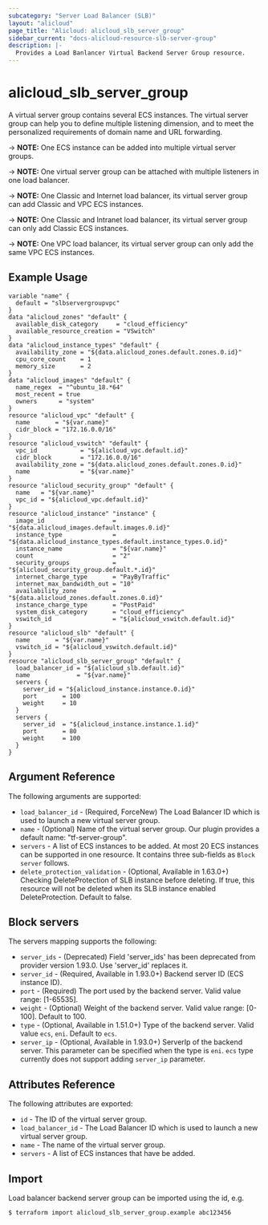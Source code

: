 ```yaml
---
subcategory: "Server Load Balancer (SLB)"
layout: "alicloud"
page_title: "Alicloud: alicloud_slb_server_group"
sidebar_current: "docs-alicloud-resource-slb-server-group"
description: |-
  Provides a Load Banlancer Virtual Backend Server Group resource.
---
```


# alicloud\_slb\_server\_group

A virtual server group contains several ECS instances. The virtual server group can help you to define multiple listening dimension,
and to meet the personalized requirements of domain name and URL forwarding.

-> **NOTE:** One ECS instance can be added into multiple virtual server groups.

-> **NOTE:** One virtual server group can be attached with multiple listeners in one load balancer.

-> **NOTE:** One Classic and Internet load balancer, its virtual server group can add Classic and VPC ECS instances.

-> **NOTE:** One Classic and Intranet load balancer, its virtual server group can only add Classic ECS instances.

-> **NOTE:** One VPC load balancer, its virtual server group can only add the same VPC ECS instances.

## Example Usage

```
variable "name" {
  default = "slbservergroupvpc"
}
data "alicloud_zones" "default" {
  available_disk_category     = "cloud_efficiency"
  available_resource_creation = "VSwitch"
}
data "alicloud_instance_types" "default" {
  availability_zone = "${data.alicloud_zones.default.zones.0.id}"
  cpu_core_count    = 1
  memory_size       = 2
}
data "alicloud_images" "default" {
  name_regex  = "^ubuntu_18.*64"
  most_recent = true
  owners      = "system"
}
resource "alicloud_vpc" "default" {
  name       = "${var.name}"
  cidr_block = "172.16.0.0/16"
}
resource "alicloud_vswitch" "default" {
  vpc_id            = "${alicloud_vpc.default.id}"
  cidr_block        = "172.16.0.0/16"
  availability_zone = "${data.alicloud_zones.default.zones.0.id}"
  name              = "${var.name}"
}
resource "alicloud_security_group" "default" {
  name   = "${var.name}"
  vpc_id = "${alicloud_vpc.default.id}"
}
resource "alicloud_instance" "instance" {
  image_id                   = "${data.alicloud_images.default.images.0.id}"
  instance_type              = "${data.alicloud_instance_types.default.instance_types.0.id}"
  instance_name              = "${var.name}"
  count                      = "2"
  security_groups            = "${alicloud_security_group.default.*.id}"
  internet_charge_type       = "PayByTraffic"
  internet_max_bandwidth_out = "10"
  availability_zone          = "${data.alicloud_zones.default.zones.0.id}"
  instance_charge_type       = "PostPaid"
  system_disk_category       = "cloud_efficiency"
  vswitch_id                 = "${alicloud_vswitch.default.id}"
}
resource "alicloud_slb" "default" {
  name       = "${var.name}"
  vswitch_id = "${alicloud_vswitch.default.id}"
}
resource "alicloud_slb_server_group" "default" {
  load_balancer_id = "${alicloud_slb.default.id}"
  name             = "${var.name}"
  servers {
    server_id = "${alicloud_instance.instance.0.id}"
    port       = 100
    weight     = 10
  }
  servers {
    server_id  = "${alicloud_instance.instance.1.id}"
    port       = 80
    weight     = 100
  }
}
```

## Argument Reference

The following arguments are supported:

* `load_balancer_id` - (Required, ForceNew) The Load Balancer ID which is used to launch a new virtual server group.
* `name` - (Optional) Name of the virtual server group. Our plugin provides a default name: "tf-server-group".
* `servers` - A list of ECS instances to be added. At most 20 ECS instances can be supported in one resource. It contains three sub-fields as `Block server` follows.
* `delete_protection_validation` - (Optional, Available in 1.63.0+) Checking DeleteProtection of SLB instance before deleting. If true, this resource will not be deleted when its SLB instance enabled DeleteProtection. Default to false.

## Block servers

The servers mapping supports the following:

* `server_ids` - (Deprecated) Field 'server_ids' has been deprecated from provider version 1.93.0. Use 'server_id' replaces it.
* `server_id` - (Required, Available in 1.93.0+) Backend server ID (ECS instance ID).
* `port` - (Required) The port used by the backend server. Valid value range: [1-65535].
* `weight` - (Optional) Weight of the backend server. Valid value range: [0-100]. Default to 100.
* `type` - (Optional, Available in 1.51.0+) Type of the backend server. Valid value `ecs`, `eni`. Default to `ecs`.
* `server_ip` - (Optional, Available in 1.93.0+) ServerIp of the backend server. This parameter can be specified when the type is `eni`. `ecs` type currently does not support adding `server_ip` parameter.

## Attributes Reference

The following attributes are exported:

* `id` - The ID of the virtual server group.
* `load_balancer_id` - The Load Balancer ID which is used to launch a new virtual server group.
* `name` - The name of the virtual server group.
* `servers` - A list of ECS instances that have be added.

## Import

Load balancer backend server group can be imported using the id, e.g.

```
$ terraform import alicloud_slb_server_group.example abc123456
```
